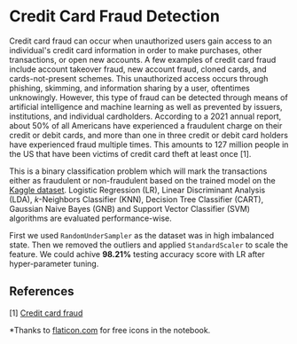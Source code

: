# Credit Card Fraud Detection 

Credit card fraud can occur when unauthorized users gain access to an individual's credit card information in order to make purchases, other transactions, or open new accounts. A few examples of credit card fraud include account takeover fraud, new account fraud, cloned cards, and cards-not-present schemes. This unauthorized access occurs through phishing, skimming, and information sharing by a user, oftentimes unknowingly. However, this type of fraud can be detected through means of artificial intelligence and machine learning as well as prevented by issuers, institutions, and individual cardholders. According to a 2021 annual report, about 50% of all Americans have experienced a fraudulent charge on their credit or debit cards, and more than one in three credit or debit card holders have experienced fraud multiple times. This amounts to 127 million people in the US that have been victims of credit card theft at least once [1].

This is a binary classification problem which will mark the transactions either as fraudulent or non-fraudulent based on the trained model on the [Kaggle dataset](https://www.kaggle.com/datasets/yashpaloswal/fraud-detection-credit-card). Logistic Regression (LR), Linear Discriminant Analysis (LDA), $k$-Neighbors Classifier (KNN), Decision Tree Classifier (CART), Gaussian Naive Bayes (GNB) and Support Vector Classifier (SVM) algorithms are evaluated performance-wise.

First we used `RandomUnderSampler` as the dataset was in high imbalanced state. Then we removed the outliers and applied `StandardScaler` to scale the feature. We could achive **98.21%** testing accuracy score with LR after hyper-parameter tuning. 


## References

[1] [Credit card fraud](https://en.wikipedia.org/wiki/Credit_card_fraud)


*Thanks to [flaticon.com](https://www.flaticon.com/) for free icons in the notebook.
